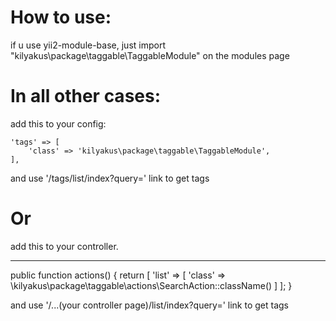 # How to use:

if u use yii2-module-base, just import "kilyakus\package\taggable\TaggableModule" on the modules page

# In all other cases:

add this to your config:

```
'tags' => [
    'class' => 'kilyakus\package\taggable\TaggableModule',
],
```

and use '/tags/list/index?query=' link to get tags

# Or

add this to your controller.

----------------------------------------------------------------------------

public function actions()
{
    return [
        'list' => [
            'class' => \kilyakus\package\taggable\actions\SearchAction::className()
        ]
    ];
}

and use '/...(your controller page)/list/index?query=' link to get tags